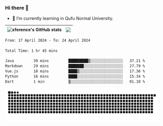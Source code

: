 ### Hi there 👋

<!--
**xference/xference** is a ✨ _special_ ✨ repository because its `README.md` (this file) appears on your GitHub profile.

Here are some ideas to get you started:

- 🔭 I’m currently working on ...

- 👯 I’m looking to collaborate on ...
- 🤔 I’m looking for help with ...
- 💬 Ask me about ...
- 📫 How to reach me: ...
- 😄 Pronouns: ...
- ⚡ Fun fact: ...
-->
- 🌱 I’m currently learning in Qufu Normal University.


| <img src="https://github-readme-stats.vercel.app/api?username=xference&show_icons=true&theme=ambient_gradient" alt="xference's GitHub stats" align="center"/> | <img src="https://github-readme-streak-stats.herokuapp.com/?user=xference"  style="zoom:100%;" align="center"/> |
| ------------------------------------------------------------ | ------------------------------------------------------------ |

<!--START_SECTION:waka-->

```txt
From: 17 April 2024 - To: 24 April 2024

Total Time: 1 hr 45 mins

Java         39 mins         █████████▒░░░░░░░░░░░░░░░   37.21 %
Markdown     29 mins         ███████░░░░░░░░░░░░░░░░░░   27.79 %
Vue.js       18 mins         ████▒░░░░░░░░░░░░░░░░░░░░   17.36 %
Python       16 mins         ████░░░░░░░░░░░░░░░░░░░░░   15.34 %
Dart         1 min           ▒░░░░░░░░░░░░░░░░░░░░░░░░   01.10 %
```

<!--END_SECTION:waka-->

<picture>
  <source media="(prefers-color-scheme: dark)" srcset="https://raw.githubusercontent.com/xference/xference/output/github-contribution-grid-snake-dark.svg" />
  <source media="(prefers-color-scheme: light)" srcset="https://raw.githubusercontent.com/xference/xference/output/github-contribution-grid-snake.svg" />
  <img alt="github-snake" src="https://raw.githubusercontent.com/xference/xference/output/github-contribution-grid-snake.svg" />
</picture>
